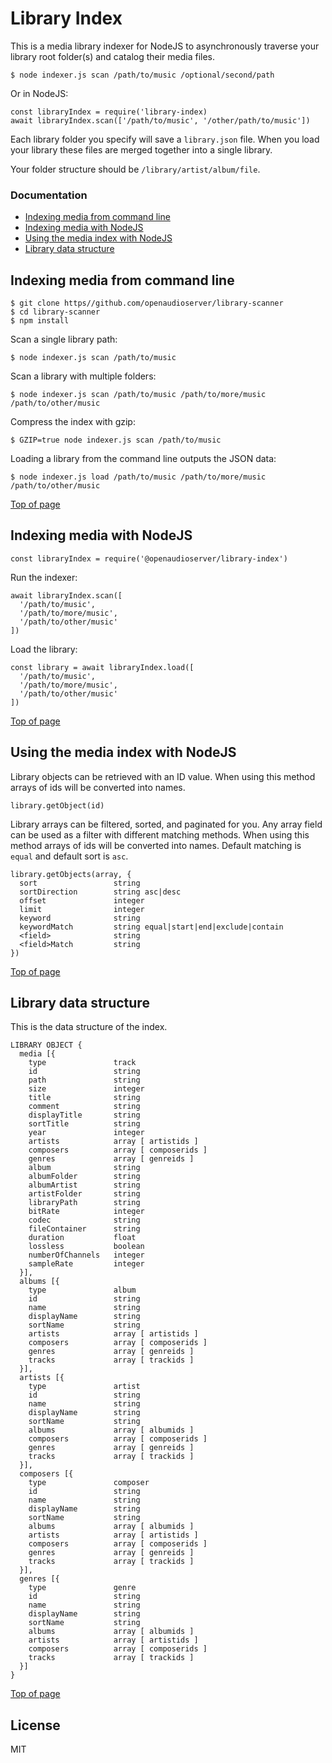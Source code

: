# Library Index


This is a media library indexer for NodeJS to asynchronously traverse your library root folder(s) and catalog their media files. 

    $ node indexer.js scan /path/to/music /optional/second/path

Or in NodeJS: 

    const libraryIndex = require('library-index)
    await libraryIndex.scan(['/path/to/music', '/other/path/to/music'])

Each library folder you specify will save a `library.json` file.  When you load your library these files are merged together into a single library.

Your folder structure should be `/library/artist/album/file`.

### Documentation

- [Indexing media from command line](#indexing-media-from-command-line)
- [Indexing media with NodeJS](#indexing-media-with-nodejs)
- [Using the media index with NodeJS](#using-the-media-index-with-nodejs)
- [Library data structure](#library-data-structure)

## Indexing media from command line 

    $ git clone https//github.com/openaudioserver/library-scanner
    $ cd library-scanner
    $ npm install

Scan a single library path:

    $ node indexer.js scan /path/to/music

Scan a library with multiple folders:

    $ node indexer.js scan /path/to/music /path/to/more/music /path/to/other/music

Compress the index with gzip:

    $ GZIP=true node indexer.js scan /path/to/music

Loading a library from the command line outputs the JSON data:

    $ node indexer.js load /path/to/music /path/to/more/music /path/to/other/music

[Top of page](#documentation)

## Indexing media with NodeJS

    const libraryIndex = require('@openaudioserver/library-index')

Run the indexer:

    await libraryIndex.scan([
      '/path/to/music',
      '/path/to/more/music',
      '/path/to/other/music'
    ])

Load the library:

    const library = await libraryIndex.load([
      '/path/to/music',
      '/path/to/more/music',
      '/path/to/other/music'
    ])

[Top of page](#documentation)

## Using the media index with NodeJS

Library objects can be retrieved with an ID value.  When using this method arrays of ids will be converted into names.

    library.getObject(id)

Library arrays can be filtered, sorted, and paginated for you.  Any array field can be used as a filter with different matching methods.  When using this method arrays of ids will be converted into names.  Default matching is `equal` and default sort is `asc`.

    library.getObjects(array, {
      sort                 string
      sortDirection        string asc|desc
      offset               integer
      limit                integer
      keyword              string
      keywordMatch         string equal|start|end|exclude|contain
      <field>              string
      <field>Match         string
    })

[Top of page](#documentation)

## Library data structure

This is the data structure of the index.

    LIBRARY OBJECT {
      media [{
        type               track
        id                 string
        path               string
        size               integer
        title              string
        comment            string
        displayTitle       string
        sortTitle          string
        year               integer
        artists            array [ artistids ]
        composers          array [ composerids ]
        genres             array [ genreids ]
        album              string
        albumFolder        string
        albumArtist        string
        artistFolder       string
        libraryPath        string
        bitRate            integer
        codec              string
        fileContainer      string
        duration           float
        lossless           boolean
        numberOfChannels   integer
        sampleRate         integer
      }],
      albums [{
        type               album
        id                 string
        name               string
        displayName        string
        sortName           string
        artists            array [ artistids ]
        composers          array [ composerids ]
        genres             array [ genreids ]
        tracks             array [ trackids ]
      }],
      artists [{
        type               artist
        id                 string
        name               string
        displayName        string
        sortName           string
        albums             array [ albumids ]
        composers          array [ composerids ]
        genres             array [ genreids ]
        tracks             array [ trackids ]
      }],
      composers [{
        type               composer
        id                 string
        name               string
        displayName        string
        sortName           string
        albums             array [ albumids ]
        artists            array [ artistids ]
        composers          array [ composerids ]
        genres             array [ genreids ]
        tracks             array [ trackids ]
      }],
      genres [{
        type               genre
        id                 string
        name               string
        displayName        string
        sortName           string
        albums             array [ albumids ]
        artists            array [ artistids ]
        composers          array [ composerids ] 
        tracks             array [ trackids ]
      }]
    }

[Top of page](#documentation)

## License

MIT
